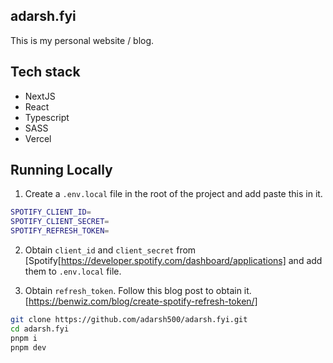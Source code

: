 ## adarsh.fyi

This is my personal website / blog.

## Tech stack

- NextJS
- React
- Typescript
- SASS
- Vercel

## Running Locally

1. Create a `.env.local` file in the root of the project and add paste this in it.

```bash
SPOTIFY_CLIENT_ID=
SPOTIFY_CLIENT_SECRET=
SPOTIFY_REFRESH_TOKEN=
```

2. Obtain `client_id` and `client_secret` from [Spotify[https://developer.spotify.com/dashboard/applications] and add them to `.env.local` file.

3. Obtain `refresh_token`. Follow this blog post to obtain it. [https://benwiz.com/blog/create-spotify-refresh-token/]

```bash
git clone https://github.com/adarsh500/adarsh.fyi.git
cd adarsh.fyi
pnpm i
pnpm dev
```
